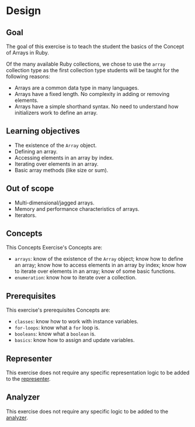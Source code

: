 # Design

## Goal

The goal of this exercise is to teach the student the basics of the Concept of Arrays in Ruby.

Of the many available Ruby collections, we chose to use the `array` collection type as the first collection type students will be taught for the following reasons:

- Arrays are a common data type in many languages.
- Arrays have a fixed length. No complexity in adding or removing elements.
- Arrays have a simple shorthand syntax. No need to understand how initializers work to define an array.

## Learning objectives

- The existence of the `Array` object.
- Defining an array.
- Accessing elements in an array by index.
- Iterating over elements in an array.
- Basic array methods (like size or sum).

## Out of scope

- Multi-dimensional/jagged arrays.
- Memory and performance characteristics of arrays.
- Iterators.

## Concepts

This Concepts Exercise's Concepts are:

- `arrays`: know of the existence of the `Array` object; know how to define an array; know how to access elements in an array by index; know how to iterate over elements in an array; know of some basic functions.
- `enumeration`: know how to iterate over a collection.

## Prerequisites

This exercise's prerequisites Concepts are:

- `classes`: know how to work with instance variables.
- `for-loops`: know what a `for` loop is.
- `booleans`: know what a `boolean` is.
- `basics`: know how to assign and update variables.

## Representer

This exercise does not require any specific representation logic to be added to the [representer][representer].

## Analyzer

This exercise does not require any specific logic to be added to the [analyzer][analyzer].

[analyzer]: https://github.com/exercism/ruby-analyzer
[representer]: https://github.com/exercism/ruby-representer
